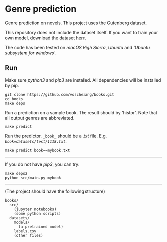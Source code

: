 # Genre prediction

Genre prediction on novels. This project uses the Gutenberg dataset.

This repository does not include the dataset itself. If you want to train your own model, download the dataset [here](https://drive.google.com/file/d/1iO-skvTyxQ0YnVUNfoRC7nMLtXHDxNRl/view?usp=sharing).

The code has been tested on _macOS High Sierra_, _Ubuntu_ and _'Ubuntu subsystem for windows'_. 

## Run

Make sure _python3_ and _pip3_ are installed. All dependencies will be installed by pip.

```
git clone https://github.com/voschezang/books.git
cd books
make deps
```

Run a prediction on a sample book. The result should by 'histor'. Note that all output genres are abbreviated.

```
make predict
```


Run the predictor. `_book_` should be a _.txt_ file. E.g. _`book=datasets/test/1118.txt`_.

```
make predict book=~mybook.txt
```



---

If you do not have _pip3_, you can try:
```
make deps2
python src/main.py mybook
```



---

(The project should have the following structure)

```
books/
  src/
    (jupyter notebooks)
    (some python scripts)
  datasets/
    models/
      (a pretrained model)
    labels.csv
    (other files)
```
